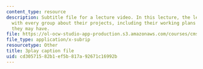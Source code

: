 ```yaml
---
content_type: resource
description: Subtitle file for a lecture video. In this lecture, the lecturers discuss
  with every group about their projects, including their working plans and issues
  they may have.
file: https://ol-ocw-studio-app-production.s3.amazonaws.com/courses/cms-611j-creating-video-games-fall-2014/cd30571582b1ef5b817a92671c16992b_SODYb6YPPLk.srt
file_type: application/x-subrip
resourcetype: Other
title: 3play caption file
uid: cd305715-82b1-ef5b-817a-92671c16992b
---
```


